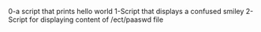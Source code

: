 0-a script that prints hello world
1-Script that displays a confused smiley
2-Script for displaying content of /ect/paaswd file
